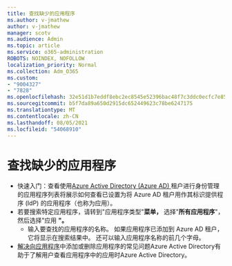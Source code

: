 ```yaml
---
title: 查找缺少的应用程序
ms.author: v-jmathew
author: v-jmathew
manager: scotv
ms.audience: Admin
ms.topic: article
ms.service: o365-administration
ROBOTS: NOINDEX, NOFOLLOW
localization_priority: Normal
ms.collection: Adm_O365
ms.custom:
- "9004327"
- "7828"
ms.openlocfilehash: 32e51d1b7eddf8ebc2ec8545e52396bac48f7c3ddc0ecfc7e85aea50ed5c452a
ms.sourcegitcommit: b5f7da89a650d2915dc652449623c78be6247175
ms.translationtype: MT
ms.contentlocale: zh-CN
ms.lasthandoff: 08/05/2021
ms.locfileid: "54068910"
---
```

# <a name="find-missing-applications"></a>查找缺少的应用程序

- 快速入门：查看使用[Azure Active Directory (Azure AD) ](https://docs.microsoft.com/azure/active-directory/manage-apps/view-applications-portal)租户进行身份管理的应用程序列表将展示如何查看已设置为将 Azure AD 租户用作其标识提供程序 (IdP) 的应用程序（也称为应用）。
- 若要搜索特定应用程序，请转到"应用程序类型"**菜单，** 选择"**所有应用程序**"，然后选择"应用 **"。**
  - 输入要查找的应用程序的名称。 如果应用程序已添加到 Azure AD 租户，它将显示在搜索结果中。 还可以输入应用程序名称的前几个字母。
- [解决向应用程序](https://docs.microsoft.com/azure/active-directory/manage-apps/troubleshoot-adding-apps)中添加或删除应用程序的常见问题Azure Active Directory有助于了解用户查看应用程序中的应用时Azure Active Directory。
